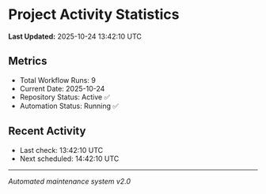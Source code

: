 # Project Activity Statistics

**Last Updated:** 2025-10-24 13:42:10 UTC

## Metrics
- Total Workflow Runs: 9
- Current Date: 2025-10-24
- Repository Status: Active ✅
- Automation Status: Running ✅

## Recent Activity
- Last check: 13:42:10 UTC
- Next scheduled: 14:42:10 UTC

---
*Automated maintenance system v2.0*
